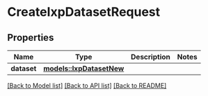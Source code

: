 # CreateIxpDatasetRequest

## Properties

Name | Type | Description | Notes
------------ | ------------- | ------------- | -------------
**dataset** | [**models::IxpDatasetNew**](IxpDatasetNew.md) |  | 

[[Back to Model list]](../README.md#documentation-for-models) [[Back to API list]](../README.md#documentation-for-api-endpoints) [[Back to README]](../README.md)


